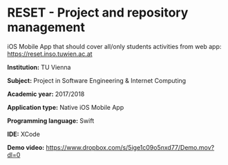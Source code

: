 # RESET - Project and repository management

iOS Mobile App that should cover all/only students activities from web app: https://reset.inso.tuwien.ac.at

**Institution:** TU Vienna

**Subject:** Project in Software Engineering & Internet Computing

**Academic year:** 2017/2018

**Application type:**  Native iOS Mobile App

**Programming language:** Swift

**IDE:** XCode

**Demo video:** https://www.dropbox.com/s/5ige1c09o5nxd77/Demo.mov?dl=0

